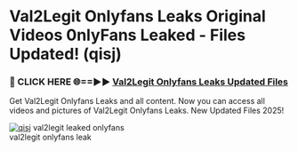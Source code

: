 # Val2Legit Onlyfans Leaks Original Videos 0nlyFans Leaked - Files Updated! (qisj)

<h3>🔴 CLICK HERE 🌐==►► <a href="https://tinyurl.com/4seja8ks" rel="nofollow">Val2Legit Onlyfans Leaks Updated Files</a></h3>

Get Val2Legit Onlyfans Leaks and all content. Now you can access all videos and pictures of Val2Legit Onlyfans Leaks. New Updated Files 2025!

[![qisj](https://i.imgur.com/EWjZXRe.gif)](https://tinyurl.com/4seja8ks)
val2legit leaked onlyfans<br>
val2legit onlyfans leak